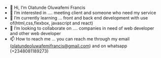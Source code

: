 - 👋 Hi, I’m Olatunde Oluwafemi Francis
- 👀 I’m interested in .... meeting client and someone who need my service
- 🌱 I’m currently learning ... front and back end development with use of(html,css,flexbox, javascript and react)
- 💞️ I’m looking to collaborate on .... companies in need of web developer and other web developer
- 📫 How to reach me ... you can reach me through my email (olatundeoluwafemifrancis@gmail.com)  and on whatsapp (+2348081189273)

<!---
OMOBABAJAH/OMOBABAJAH is a ✨ special ✨ repository because its `README.md` (this file) appears on your GitHub profile.
You can click the Preview link to take a look at your changes.
--->
